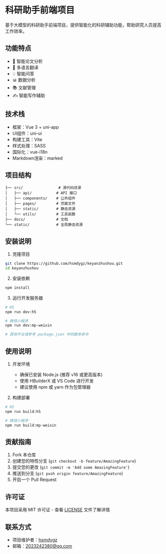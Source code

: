 # 科研助手前端项目

基于大模型的科研助手前端项目，提供智能化的科研辅助功能，帮助研究人员提高工作效率。

## 功能特点

- 📝 智能论文分析
- 🔄 多语言翻译
- 💡 智能问答
- 📊 数据分析
- 📚 文献管理
- ✍️ 智能写作辅助

## 技术栈

- 框架：Vue 3 + uni-app
- UI组件：uni-ui
- 构建工具：Vite
- 样式处理：SASS
- 国际化：vue-i18n
- Markdown渲染：marked

## 项目结构

```
├── src/                # 源代码目录
│   ├── api/           # API 接口
│   ├── components/    # 公共组件
│   ├── pages/         # 页面文件
│   ├── static/        # 静态资源
│   └── utils/         # 工具函数
├── docs/              # 文档
└── static/            # 全局静态资源
```

## 安装说明

1. 克隆项目
```bash
git clone https://github.com/hsmdygz/keyanzhushou.git
cd keyanzhushou
```

2. 安装依赖
```bash
npm install
```

3. 运行开发服务器
```bash
# H5
npm run dev:h5

# 微信小程序
npm run dev:mp-weixin

# 其他平台请参考 package.json 中的脚本命令
```

## 使用说明

1. 开发环境
   - 确保已安装 Node.js (推荐 v16 或更高版本)
   - 使用 HBuilderX 或 VS Code 进行开发
   - 建议使用 npm 或 yarn 作为包管理器

2. 构建部署
```bash
# H5
npm run build:h5

# 微信小程序
npm run build:mp-weixin
```

## 贡献指南

1. Fork 本仓库
2. 创建您的特性分支 (`git checkout -b feature/AmazingFeature`)
3. 提交您的更改 (`git commit -m 'Add some AmazingFeature'`)
4. 推送到分支 (`git push origin feature/AmazingFeature`)
5. 开启一个 Pull Request

## 许可证

本项目采用 MIT 许可证 - 查看 [LICENSE](LICENSE) 文件了解详情

## 联系方式

- 项目维护者：[hsmdygz](https://github.com/hsmdygz)
- 邮箱：2023242380@qq.com 